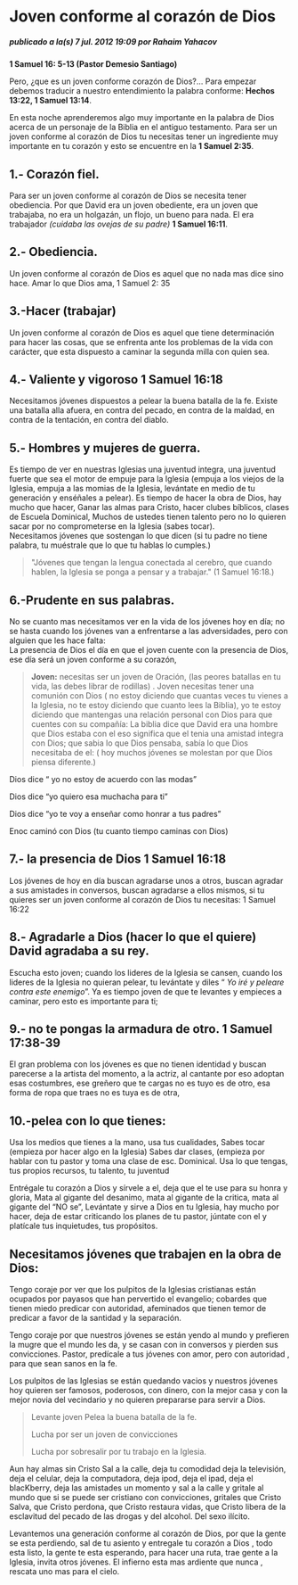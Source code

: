 # Joven conforme al corazón de Dios
##### *publicado a la‎(s)‎  7 jul. 2012 19:09  por Rahaim Yahacov*
 
**1 Samuel 16: 5-13 (Pastor Demesio Santiago)**

Pero, ¿que es un joven conforme corazón de Dios?... Para empezar debemos traducir a nuestro entendimiento la palabra conforme: **Hechos 13:22, 1 Samuel 13:14**.

En esta noche aprenderemos algo muy importante en la palabra de Dios acerca de un personaje de la Biblia en el antiguo testamento. Para ser un joven conforme al corazón de Dios tu necesitas tener un ingrediente muy importante en tu corazón y esto se encuentre en la **1 Samuel 2:35**.
  
## **1.- Corazón fiel.**  
Para ser un joven conforme al corazón de Dios se necesita tener obediencia. Por que David era un joven obediente, era un joven que trabajaba, no era un holgazán, un flojo, un bueno para nada. El era trabajador *(cuidaba las ovejas de su padre)* **1 Samuel 16:11**.
  
## **2.- Obediencia.**  
  
Un joven conforme al corazón de Dios es aquel que no nada mas dice sino hace. Amar lo que Dios ama, 1 Samuel 2: 35  
  
## **3.-Hacer (trabajar)**  
  
Un joven conforme al corazón de Dios es aquel que tiene determinación para hacer las cosas, que se enfrenta ante los problemas de la vida con carácter, que esta dispuesto a caminar la segunda milla con quien sea.  
  
## **4.- Valiente y vigoroso  1 Samuel 16:18**

Necesitamos jóvenes dispuestos a pelear la buena batalla de la fe. Existe una batalla alla afuera, en contra del pecado, en contra de la maldad, en contra de la tentación, en contra del diablo.  
  
## **5.- Hombres y mujeres de guerra.**  
  
Es tiempo de ver en nuestras Iglesias una juventud integra, una juventud fuerte que sea el motor de empuje para la Iglesia (empuja a los viejos de la Iglesia, empuja a las momias de la Iglesia, levántate en medio de tu generación y enséñales a pelear). Es tiempo de hacer la obra de Dios, hay mucho que hacer, Ganar las almas para Cristo, hacer clubes bíblicos, clases de Escuela Dominical, Muchos de ustedes tienen talento pero no lo quieren sacar por no comprometerse en la Iglesia (sabes tocar).  
Necesitamos jóvenes que sostengan lo que dicen (si tu padre no tiene palabra, tu muéstrale que lo que tu hablas lo cumples.)  
  

> "Jóvenes que tengan la lengua conectada al cerebro, que cuando hablen, la Iglesia se ponga a pensar y a trabajar." (1 Samuel 16:18.)

  
## **6.-Prudente en sus palabras.**  
  
No se cuanto mas necesitamos ver en la vida de los jóvenes hoy en día; no se hasta cuando los jóvenes van a enfrentarse a las adversidades, pero con alguien que les hace falta:  
La presencia de Dios el día en que el joven cuente con la presencia de Dios, ese día será un joven conforme a su corazón,  
  

> **Joven:**  necesitas ser un joven de Oración, (las peores batallas en tu vida, las debes librar de rodillas) . Joven necesitas tener una comunión con Dios ( no estoy diciendo que cuantas veces tu vienes a la Iglesia, no te estoy diciendo que cuanto lees la Biblia), yo te estoy diciendo que mantengas una relación personal con Dios para que cuentes con su compañía: La biblia dice que David era una hombre que Dios estaba con el eso significa que el tenia una amistad integra con Dios; que sabia lo que Dios pensaba, sabía lo que Dios necesitaba de el: ( hoy muchos jóvenes se molestan por que Dios piensa diferente.)

  
Dios dice “ yo no estoy de acuerdo con las modas”  
  
Dios dice “yo quiero esa muchacha para ti”  
  
Dios dice “yo te voy a enseñar como honrar a tus padres”  
  
Enoc caminó con Dios (tu cuanto tiempo caminas con Dios)  
  
## **7.- la presencia de Dios  1 Samuel 16:18**
  
Los jóvenes de hoy en día buscan agradarse unos a otros, buscan agradar a sus amistades in conversos, buscan agradarse a ellos mismos, si tu quieres ser un joven conforme al corazón de Dios tu necesitas: 1 Samuel 16:22  
  
## **8.- Agradarle a Dios (hacer lo que el quiere) David agradaba a su rey.**

Escucha esto joven; cuando los lideres de la Iglesia se cansen, cuando los lideres de la Iglesia no quieran pelear, tu levántate y diles “ _Yo iré y peleare contra este enemigo_”. Ya es tiempo joven de que te levantes y empieces a caminar, pero esto es importante para ti;  
  
## **9.- no te pongas la armadura de otro.  1 Samuel 17:38-39**  
  
El gran problema con los jóvenes es que no tienen identidad y buscan parecerse a la artista del momento, a la actriz, al cantante por eso adoptan esas costumbres, ese greñero que te cargas no es tuyo es de otro, esa forma de ropa que traes no es tuya es de otra,  
  
## **10.-pelea con lo que tienes:**  
  
Usa los medios que tienes a la mano, usa tus cualidades, Sabes tocar (empieza por hacer algo en la Iglesia) Sabes dar clases, (empieza por hablar con tu pastor y toma una clase de esc. Dominical. Usa lo que tengas, tus propios recursos, tu talento, tu juventud  
  
Entrégale tu corazón a Dios y sírvele a el, deja que el te use para su honra y gloria, Mata al gigante del desanimo, mata al gigante de la critica, mata al gigante del “NO se”, Levántate y sirve a Dios en tu Iglesia, hay mucho por hacer, deja de estar criticando los planes de tu pastor, júntate con el y platícale tus inquietudes, tus propósitos.  
  
## **Necesitamos jóvenes que trabajen en la obra de Dios:**  
Tengo coraje por ver que los pulpitos de la Iglesias cristianas están ocupados por payasos que han pervertido el evangelio; cobardes que tienen miedo predicar con autoridad, afeminados que tienen temor de predicar a favor de la santidad y la separación.  
  
Tengo coraje por que nuestros jóvenes se están yendo al mundo y prefieren la mugre que el mundo les da, y se casan con in conversos y pierden sus convicciones. Pastor, predícale a tus jóvenes con amor, pero con autoridad , para que sean sanos en la fe.  
  
Los pulpitos de las Iglesias se están quedando vacios y nuestros jóvenes hoy quieren ser famosos, poderosos, con dinero, con la mejor casa y con la mejor novia del vecindario y no quieren prepararse para servir a Dios.  
  

> Levante joven Pelea la buena batalla de la fe.
> 
>   
> 
> Lucha por ser un joven de convicciones
> 
>   
> 
> Lucha por sobresalir por tu trabajo en la Iglesia.

  
Aun hay almas sin Cristo Sal a la calle, deja tu comodidad deja la televisión, deja el celular, deja la computadora, deja ipod, deja el ipad, deja el blacKberry, deja las amistades un momento y sal a la calle y gritale al mundo que si se puede ser cristiano con convicciones, gritales que Cristo Salva, que Cristo perdona, que Cristo restaura vidas, que Cristo libera de la esclavitud del pecado de las drogas y del alcohol. Del sexo ilícito.  
  
Levantemos una generación conforme al corazón de Dios, por que la gente se esta perdiendo, sal de tu asiento y entregale tu corazón a Dios , todo esta listo, la gente te esta esperando, para hacer una ruta, trae gente a la Iglesia, invita otros jóvenes. El infierno esta mas ardiente que nunca , rescata uno mas para el cielo.